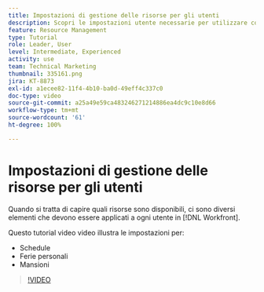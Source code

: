 ```yaml
---
title: Impostazioni di gestione delle risorse per gli utenti
description: Scopri le impostazioni utente necessarie per utilizzare correttamente gli strumenti di gestione delle risorse.
feature: Resource Management
type: Tutorial
role: Leader, User
level: Intermediate, Experienced
activity: use
team: Technical Marketing
thumbnail: 335161.png
jira: KT-8873
exl-id: a1ecee82-11f4-4b10-ba0d-49eff4c337c0
doc-type: video
source-git-commit: a25a49e59ca483246271214886ea4dc9c10e8d66
workflow-type: tm+mt
source-wordcount: '61'
ht-degree: 100%

---
```


# Impostazioni di gestione delle risorse per gli utenti

Quando si tratta di capire quali risorse sono disponibili, ci sono diversi elementi che devono essere applicati a ogni utente in [!DNL Workfront].

Questo tutorial video video illustra le impostazioni per:

* Schedule
* Ferie personali
* Mansioni

>[!VIDEO](https://video.tv.adobe.com/v/335161/?quality=12&learn=on)
